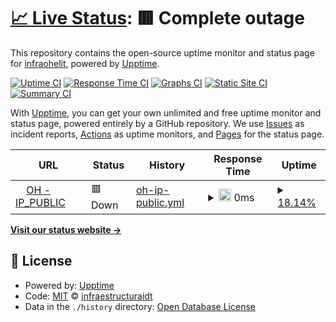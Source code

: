 # [📈 Live Status](https://servicedesk.ohelit.co): <!--live status--> **🟥 Complete outage**

This repository contains the open-source uptime monitor and status page for [infraohelit](https://servicedesk.ohelit.co), powered by [Upptime](https://github.com/upptime/upptime).

[![Uptime CI](https://github.com/infraohelit/status/workflows/Uptime%20CI/badge.svg)](https://github.com/infraohelit/status/actions?query=workflow%3A%22Uptime+CI%22)
[![Response Time CI](https://github.com/infraohelit/status/workflows/Response%20Time%20CI/badge.svg)](https://github.com/infraohelit/status/actions?query=workflow%3A%22Response+Time+CI%22)
[![Graphs CI](https://github.com/infraohelit/status/workflows/Graphs%20CI/badge.svg)](https://github.com/infraohelit/status/actions?query=workflow%3A%22Graphs+CI%22)
[![Static Site CI](https://github.com/infraohelit/status/workflows/Static%20Site%20CI/badge.svg)](https://github.com/infraohelit/status/actions?query=workflow%3A%22Static+Site+CI%22)
[![Summary CI](https://github.com/infraohelit/status/workflows/Summary%20CI/badge.svg)](https://github.com/infraohelit/status/actions?query=workflow%3A%22Summary+CI%22)

With [Upptime](https://upptime.js.org), you can get your own unlimited and free uptime monitor and status page, powered entirely by a GitHub repository. We use [Issues](https://github.com/infraestructuraidt/status/issues) as incident reports, [Actions](https://github.com/infraohelit/status/actions) as uptime monitors, and [Pages](https://servicedesk.ohelit.co) for the status page.

<!--start: status pages-->
<!-- This summary is generated by Upptime (https://github.com/upptime/upptime) -->
<!-- Do not edit this manually, your changes will be overwritten -->
<!-- prettier-ignore -->
| URL | Status | History | Response Time | Uptime |
| --- | ------ | ------- | ------------- | ------ |
| <img alt="" src="https://icons.duckduckgo.com/ip3/186.155.9.52.ico" height="13"> [OH - IP_PUBLIC](https://186.155.9.52) | 🟥 Down | [oh-ip-public.yml](https://github.com/infraohelit/status/commits/HEAD/history/oh-ip-public.yml) | <details><summary><img alt="Response time graph" src="./graphs/oh-ip-public/response-time-week.png" height="20"> 0ms</summary><br><a href="https://infraohelit.github.io/status/history/oh-ip-public"><img alt="Response time 0" src="https://img.shields.io/endpoint?url=https%3A%2F%2Fraw.githubusercontent.com%2Finfraohelit%2Fstatus%2FHEAD%2Fapi%2Foh-ip-public%2Fresponse-time.json"></a><br><a href="https://infraohelit.github.io/status/history/oh-ip-public"><img alt="24-hour response time 0" src="https://img.shields.io/endpoint?url=https%3A%2F%2Fraw.githubusercontent.com%2Finfraohelit%2Fstatus%2FHEAD%2Fapi%2Foh-ip-public%2Fresponse-time-day.json"></a><br><a href="https://infraohelit.github.io/status/history/oh-ip-public"><img alt="7-day response time 0" src="https://img.shields.io/endpoint?url=https%3A%2F%2Fraw.githubusercontent.com%2Finfraohelit%2Fstatus%2FHEAD%2Fapi%2Foh-ip-public%2Fresponse-time-week.json"></a><br><a href="https://infraohelit.github.io/status/history/oh-ip-public"><img alt="30-day response time 0" src="https://img.shields.io/endpoint?url=https%3A%2F%2Fraw.githubusercontent.com%2Finfraohelit%2Fstatus%2FHEAD%2Fapi%2Foh-ip-public%2Fresponse-time-month.json"></a><br><a href="https://infraohelit.github.io/status/history/oh-ip-public"><img alt="1-year response time 0" src="https://img.shields.io/endpoint?url=https%3A%2F%2Fraw.githubusercontent.com%2Finfraohelit%2Fstatus%2FHEAD%2Fapi%2Foh-ip-public%2Fresponse-time-year.json"></a></details> | <details><summary><a href="https://infraohelit.github.io/status/history/oh-ip-public">18.14%</a></summary><a href="https://infraohelit.github.io/status/history/oh-ip-public"><img alt="All-time uptime 18.14%" src="https://img.shields.io/endpoint?url=https%3A%2F%2Fraw.githubusercontent.com%2Finfraohelit%2Fstatus%2FHEAD%2Fapi%2Foh-ip-public%2Fuptime.json"></a><br><a href="https://infraohelit.github.io/status/history/oh-ip-public"><img alt="24-hour uptime 18.14%" src="https://img.shields.io/endpoint?url=https%3A%2F%2Fraw.githubusercontent.com%2Finfraohelit%2Fstatus%2FHEAD%2Fapi%2Foh-ip-public%2Fuptime-day.json"></a><br><a href="https://infraohelit.github.io/status/history/oh-ip-public"><img alt="7-day uptime 18.14%" src="https://img.shields.io/endpoint?url=https%3A%2F%2Fraw.githubusercontent.com%2Finfraohelit%2Fstatus%2FHEAD%2Fapi%2Foh-ip-public%2Fuptime-week.json"></a><br><a href="https://infraohelit.github.io/status/history/oh-ip-public"><img alt="30-day uptime 18.14%" src="https://img.shields.io/endpoint?url=https%3A%2F%2Fraw.githubusercontent.com%2Finfraohelit%2Fstatus%2FHEAD%2Fapi%2Foh-ip-public%2Fuptime-month.json"></a><br><a href="https://infraohelit.github.io/status/history/oh-ip-public"><img alt="1-year uptime 18.14%" src="https://img.shields.io/endpoint?url=https%3A%2F%2Fraw.githubusercontent.com%2Finfraohelit%2Fstatus%2FHEAD%2Fapi%2Foh-ip-public%2Fuptime-year.json"></a></details>

<!--end: status pages-->

[**Visit our status website →**](https://estado.unimonserrate.edu.co)

## 📄 License

- Powered by: [Upptime](https://github.com/upptime/upptime)
- Code: [MIT](./LICENSE) © [infraestructuraidt](https://estado.unimonserrate.edu.co)
- Data in the `./history` directory: [Open Database License](https://opendatacommons.org/licenses/odbl/1-0/)
